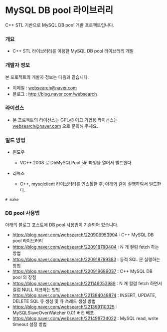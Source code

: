 ﻿# MySQL DB pool 라이브러리
C++ STL 기반으로 MySQL DB pool 개발 프로젝트입니다.

### 개요

* C++ STL 라이브러리를 이용한 MySQL DB pool 라이브러리 개발
 
### 개발자 정보
본 프로젝트의 개발자 정보는 다음과 같습니다.

* 이메일 : websearch@naver.com
* 블로그 : http://blog.naver.com/websearch

### 라이선스

* 본 프로젝트의 라이선스는 GPLv3 이고 기업용 라이선스는 websearch@naver.com 으로 문의해 주세요.

### 빌드 방법

* 윈도우
  * VC++ 2008 로 DbMySQLPool.sln 파일을 열어서 빌드한다.

* 리눅스
  * C++, mysqlclient 라이브러리를 인스톨한 후, 아래와 같이 실행하여서 빌드한다.

```
# make
```

### DB pool 사용법
아래의 블로그 포스트에 DB pool 사용법이 기술되어 있습니다.

* https://blog.naver.com/websearch/220909953904 : C++ MySQL DB pool 라이브러리
* https://blog.naver.com/websearch/220918790404 : N 개 컬럼 fetch 하는 방법
* https://blog.naver.com/websearch/220918799383 : 동적 SQL 문 실행하는 방법
* https://blog.naver.com/websearch/220919689037 : C++ MySQL DB pool 의 장점
* https://blog.naver.com/websearch/221146053989 : N 개 컬럼 fetch 하면서 컬럼 NULL 체크하는 방법
* https://blog.naver.com/websearch/221384048874 : INSERT, UPDATE, DELETE SQL 큐 생성 및 큐 쓰레드 생성 방법
* https://blog.naver.com/websearch/221399110325 : MySQLSlaveOverWatcher 0.01 버전 배포
* https://blog.naver.com/websearch/221498734022 : MySQL read, write timeout 설정 방법

